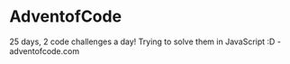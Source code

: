 # AdventofCode
25 days, 2 code challenges a day! Trying to solve them in JavaScript :D - adventofcode.com
